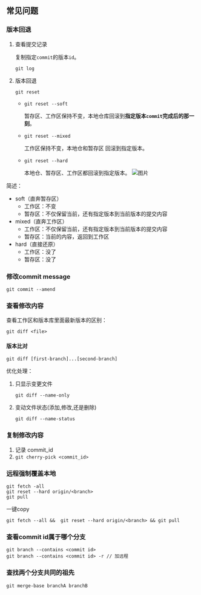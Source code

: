 ## 常见问题

### 版本回退

1. 查看提交记录

   复制指定`commit`的版本`id`。

   ```
   git log
   ```

2. 版本回退

   ```
   git reset
   ```

   - `git reset --soft`

     暂存区、工作区保持不变，本地仓库回滚到**指定版本`commit`完成后的那一刻**。

   - `git reset --mixed`

     工作区保持不变，本地仓和暂存区	回滚到指定版本。

   - `git reset --hard`

     本地仓、暂存区、工作区都回滚到指定版本。
   ![图片](https://github.com/aisuandebowen/Hut/assets/58322181/5606c9aa-3ee9-4a5f-93d7-a68c71ede7b4)

  简述：
  - soft（直奔暂存区）
    + 工作区：不变
    + 暂存区：不仅保留当前，还有指定版本到当前版本的提交内容
  - mixed（直奔工作区）
    + 工作区：不仅保留当前，还有指定版本到当前版本的提交内容
    + 暂存区：当前的内容，返回到工作区
  - hard（直接还原）
    + 工作区：没了
    + 暂存区：没了
### 修改commit message

```
git commit --amend
```

### 查看修改内容

查看工作区和版本库里面最新版本的区别：

```
git diff <file>
```

#### 版本比对

` git diff [first-branch]...[second-branch] `

优化处理：

1. 只显示变更文件

   ```
   git diff --name-only
   ```

2. 变动文件状态(添加,修改,还是删除)

   ```
   git diff --name-status
   ```

### 复制修改内容

1. 记录 commit_id
2. `git cherry-pick <commit_id>`

### 远程强制覆盖本地
```
git fetch -all
git reset --hard origin/<branch>
git pull
```

一键copy
```
git fetch --all &&  git reset --hard origin/<branch> && git pull
```

### 查看commit id属于哪个分支
```
git branch --contains <commit id>
git branch --contains <commit id> -r // 加远程
```

### 查找两个分支共同的祖先
```
git merge-base branchA branchB
```

